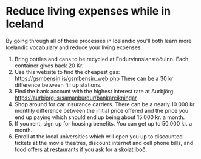# Reduce living expenses while in Iceland

By going through all of these processes in Icelandic you'll both learn more Icelandic vocabulary and reduce your living expenses

1. Bring bottles and cans to be recycled at Endurvinnslanstöðuinn. Each container gives back 20 Kr. 
2. Use this website to find the cheapest gas: https://gsmbensin.is/gsmbensin_web.php
There can be a 30 kr difference between fill up stations. 
3. Find the bank account with the highest interest rate at Aurbjörg: https://aurbjorg.is/samanburdur/bankareikningar
4. Shop around for car insurance carriers. There can be a nearly 10.000 kr monthly difference between the initial price offered and the price you end up paying which should end up being about 15.000 kr. a month. 
5. If you rent, sign up for housing benefits. You can get up to 50.000 kr. a month.
6. Enroll at the local universities which will open you up to discounted tickets at the movie theatres, discount internet and cell phone bills, and food offers at restaurants if you ask for a skólatilboð. 